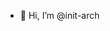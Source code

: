 - 👋 Hi, I’m @init-arch

<!---
init-arch/init-arch is a ✨ special ✨ repository because its `README.md` (this file) appears on your GitHub profile.
You can click the Preview link to take a look at your changes.
--->
